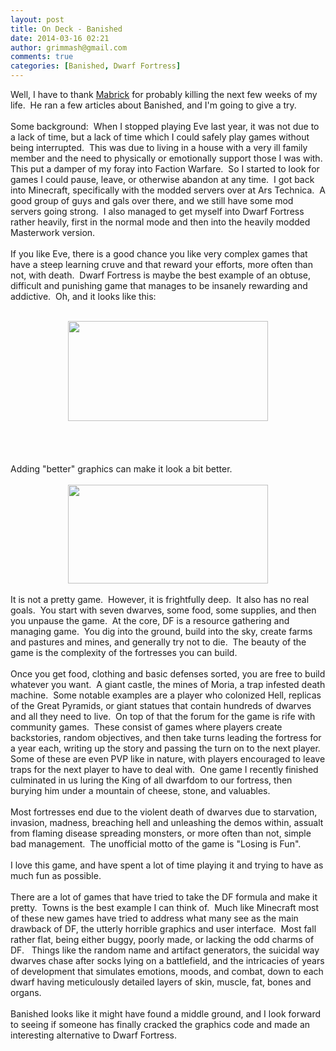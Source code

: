 ```yaml
---
layout: post
title: On Deck - Banished
date: 2014-03-16 02:21
author: grimmash@gmail.com
comments: true
categories: [Banished, Dwarf Fortress]
---
```

Well, I have to thank <a href="http://mabricksmumblings.com/2014/03/12/banished-again/">Mabrick</a> for probably killing the next few weeks of my life.&nbsp; He ran a few articles about Banished, and I'm going to give a try.<br /><br />Some background:&nbsp; When I stopped playing Eve last year, it was not due to a lack of time, but a lack of time which I could safely play games without being interrupted.&nbsp; This was due to living in a house with a very ill family member and the need to physically or emotionally support those I was with.&nbsp; This put a damper of my foray into Faction Warfare.&nbsp; So I started to look for games I could pause, leave, or otherwise abandon at any time.&nbsp; I got back into Minecraft, specifically with the modded servers over at Ars Technica.&nbsp; A good group of guys and gals over there, and we still have some mod servers going strong.&nbsp; I also managed to get myself into Dwarf Fortress rather heavily, first in the normal mode and then into the heavily modded Masterwork version.<br /><br />If you like Eve, there is a good chance you like very complex games that have a steep learning cruve and that reward your efforts, more often than not, with death.&nbsp; Dwarf Fortress is maybe the best example of an obtuse, difficult and punishing game that manages to be insanely rewarding and addictive.&nbsp; Oh, and it looks like this:<br /><br /><div style="clear: both; text-align: center;"><a href="http://grimmash.com/wp-content/uploads/2014/03/DF.jpg" style="margin-left: 1em; margin-right: 1em;"><img border="0" src="http://grimmash.com/wp-content/uploads/2014/03/DF.jpg" height="160" width="320" /></a></div><br /><br /><br /><br />Adding "better" graphics can make it look a bit better.<br /><br /><div style="clear: both; text-align: center;"><a href="http://grimmash.com/wp-content/uploads/2014/03/DF-Tiles.png" style="margin-left: 1em; margin-right: 1em;"><img border="0" src="http://grimmash.com/wp-content/uploads/2014/03/DF-Tiles.png" height="158" width="320" /></a></div>&nbsp; <br />It is not a pretty game.&nbsp; However, it is frightfully deep.&nbsp; It also has no real goals.&nbsp; You start with seven dwarves, some food, some supplies, and then you unpause the game.&nbsp; At the core, DF is a resource gathering and managing game.&nbsp; You dig into the ground, build into the sky, create farms and pastures and mines, and generally try not to die.&nbsp; The beauty of the game is the complexity of the fortresses you can build.&nbsp; <br /><br />Once you get food, clothing and basic defenses sorted, you are free to build whatever you want.&nbsp; A giant castle, the mines of Moria, a trap infested death machine.&nbsp; Some notable examples are a player who colonized Hell, replicas of the Great Pyramids, or giant statues that contain hundreds of dwarves and all they need to live.&nbsp; On top of that the forum for the game is rife with community games.&nbsp; These consist of games where players create backstories, random objectives, and then take turns leading the fortress for a year each, writing up the story and passing the turn on to the next player.&nbsp; Some of these are even PVP like in nature, with players encouraged to leave traps for the next player to have to deal with.&nbsp; One game I recently finished culminated in us luring the King of all dwarfdom to our fortress, then burying him under a mountain of cheese, stone, and valuables.<br /><br />Most fortresses end due to the violent death of dwarves due to starvation, invasion, madness, breaching hell and unleashing the demos within, assualt from flaming disease spreading monsters, or more often than not, simple bad management.&nbsp; The unofficial motto of the game is "Losing is Fun".<br /><br />I love this game, and have spent a lot of time playing it and trying to have as much fun as possible.<br /><br />There are a lot of games that have tried to take the DF formula and make it pretty.&nbsp; Towns is the best example I can think of.&nbsp; Much like Minecraft most of these new games have tried to address what many see as the main drawback of DF, the utterly horrible graphics and user interface.&nbsp; Most fall rather flat, being either buggy, poorly made, or lacking the odd charms of DF. &nbsp; Things like the random name and artifact generators, the suicidal way dwarves chase after socks lying on a battlefield, and the intricacies of years of development that simulates emotions, moods, and combat, down to each dwarf having meticulously detailed layers of skin, muscle, fat, bones and organs.<br /><br />Banished looks like it might have found a middle ground, and I look forward to seeing if someone has finally cracked the graphics code and made an interesting alternative to Dwarf Fortress.<br />
